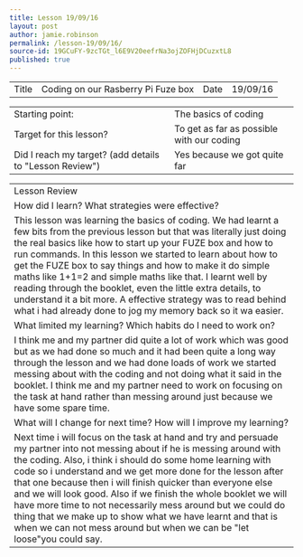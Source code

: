 ```yaml
---
title: Lesson 19/09/16
layout: post
author: jamie.robinson
permalink: /lesson-19/09/16/
source-id: 19GCuFY-9zcTGt_l6E9V20eefrNa3ojZOFHjDCuzxtL8
published: true
---
```

<table>
  <tr>
    <td>Title</td>
    <td>Coding on our Rasberry Pi Fuze box</td>
    <td>Date</td>
    <td>19/09/16</td>
  </tr>
</table>


<table>
  <tr>
    <td>Starting point:</td>
    <td>The basics of coding</td>
  </tr>
  <tr>
    <td>Target for this lesson?</td>
    <td>To get as far as possible with our coding</td>
  </tr>
  <tr>
    <td>Did I reach my target? 
(add details to "Lesson Review")</td>
    <td> Yes because we got quite far</td>
  </tr>
</table>


<table>
  <tr>
    <td>Lesson Review</td>
  </tr>
  <tr>
    <td>How did I learn? What strategies were effective? </td>
  </tr>
  <tr>
    <td>This lesson was learning the basics of coding. We had learnt a few bits from the previous lesson but that was literally just doing the real basics like how to start up your FUZE box and how to run commands. In this lesson we started to learn about how to get the FUZE box to say things and how to make it do simple maths like 1+1=2 and simple maths like that. I learnt well by reading through the booklet, even the little extra details, to understand it a bit more. A effective strategy was to read behind what i had already done to jog my memory back so it wa easier.</td>
  </tr>
  <tr>
    <td>What limited my learning? Which habits do I need to work on? </td>
  </tr>
  <tr>
    <td>I think me and my partner did quite a lot of work which was good but as we had done so much and it had been quite a long way through the lesson and we had done loads of work we started messing about with the coding and not doing what it said in the booklet. I think me and my partner need to work on focusing on the task at hand rather than messing around just because we have some spare time.</td>
  </tr>
  <tr>
    <td>What will I change for next time? How will I improve my learning?</td>
  </tr>
  <tr>
    <td>Next time i will focus on the task at hand and try and persuade my partner into not messing about if he is messing around with the coding. Also, i think i should do some home learning with code so i understand and we get more done for the lesson after that one because then i will finish quicker than everyone else and we will look good. Also if we finish the whole booklet we will have more time to not necessarily mess around but we could do thing that we make up to show what we have learnt and that is when we can not mess around but when we can be "let loose"you could say.</td>
  </tr>
</table>


